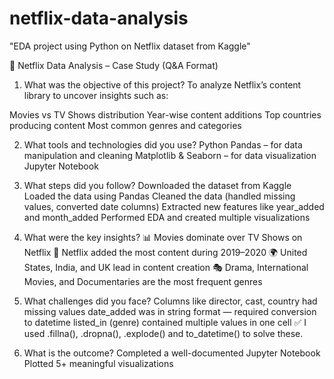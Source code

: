 # netflix-data-analysis
"EDA project using Python on Netflix dataset from Kaggle"

📄 Netflix Data Analysis – Case Study (Q&A Format)
1. What was the objective of this project?
To analyze Netflix’s content library to uncover insights such as:

Movies vs TV Shows distribution
Year-wise content additions
Top countries producing content
Most common genres and categories

2. What tools and technologies did you use?
Python
Pandas – for data manipulation and cleaning
Matplotlib & Seaborn – for data visualization
Jupyter Notebook

3. What steps did you follow?
Downloaded the dataset from Kaggle
Loaded the data using Pandas
Cleaned the data (handled missing values, converted date columns)
Extracted new features like year_added and month_added
Performed EDA and created multiple visualizations

4. What were the key insights?
📊 Movies dominate over TV Shows on Netflix
📅 Netflix added the most content during 2019–2020
🌍 United States, India, and UK lead in content creation
🎭 Drama, International Movies, and Documentaries are the most frequent genres

5. What challenges did you face?
Columns like director, cast, country had missing values
date_added was in string format — required conversion to datetime
listed_in (genre) contained multiple values in one cell
✅ I used .fillna(), .dropna(), .explode() and to_datetime() to solve these.

6. What is the outcome?
Completed a well-documented Jupyter Notebook
Plotted 5+ meaningful visualizations


